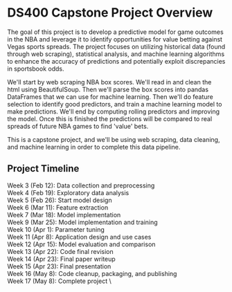 # DS400 Capstone Project Overview

The goal of this project is to develop a predictive model for game outcomes in the NBA and leverage it to identify opportunities for value betting against Vegas sports spreads. The project focuses on utilizing historical data (found through web scraping), statistical analysis, and machine learning algorithms to enhance the accuracy of predictions and potentially exploit discrepancies in sportsbook odds.


We'll start by web scraping NBA box scores.  We'll read in and clean the html using BeautifulSoup.  Then we'll parse the box scores into pandas DataFrames that we can use for machine learning.  Then we'll do feature selection to identify good predictors, and train a machine learning model to make predictions.  We'll end by computing rolling predictors and improving the model. Once this is finished the predictions will be compared to real spreads of future NBA games to find 'value' bets.

This is a capstone project, and we'll be using web scraping, data cleaning, and machine learning in order to complete this data pipeline.

## Project Timeline

Week 3 (Feb 12): Data collection and preprocessing \
Week 4 (Feb 19): Exploratory data analysis \
Week 5 (Feb 26): Start model design \
Week 6 (Mar 11): Feature extraction \
Week 7 (Mar 18): Model implementation \
Week 9 (Mar 25): Model implementation and training \
Week 10 (Apr 1): Parameter tuning \
Week 11 (Apr 8): Application design and use cases \
Week 12 (Apr 15): Model evaluation and comparison \
Week 13 (Apr 22): Code final revision \
Week 14 (Apr 23): Final paper writeup \
Week 15 (Apr 23): Final presentation \
Week 16 (May 8): Code cleanup, packaging, and publishing \
Week 17 (May 8): Complete project \

